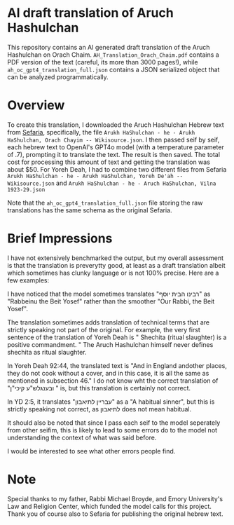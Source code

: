# AI draft translation of Aruch Hashulchan 

This repository contains an AI generated draft translation of the Aruch Hashulchan on Orach Chaim. 
`AH_Translation_Orach_Chaim.pdf` contains a PDF version of the text (careful, its more than 3000 pages!), while `ah_oc_gpt4_translation_full.json` contains a JSON serialized object that can be analyzed programmatically.

# Overview
To create this translation, I downloaded the Aruch Hashulchan Hebrew text from [Sefaria](https://www.sefaria.org/Arukh_HaShulchan?tab=contents), specifically, the file `Arukh HaShulchan - he - Arukh HaShulchan, Orach Chayim -- Wikisource.json`. I then passed seif by seif, each hebrew text to OpenAI's GPT4o model (with a temperature parameter of .7), prompting it to translate the text. The result is then saved. The total cost for processing this amount of text and getting the translation was about $50.
For Yoreh Deah, I had to combine two different files from Sefaria `Arukh HaShulchan - he - Arukh HaShulchan, Yoreh De'ah -- Wikisource.json` and `Arukh HaShulchan - he - Aruch HaShulchan, Vilna 1923-29.json`

Note that the `ah_oc_gpt4_translation_full.json` file storing the raw translations has the same schema as the original Sefaria. 



# Brief Impressions

I have not extensively benchmarked the output, but my overall assessment is that the translation is preverytty good, at least as a draft translation albeit which sometimes has clunky language or is not 100% precise. Here are a few examples:

 I have noticed that the model sometimes translates "רבינו הבית יוסף" as "Rabbeinu the Beit Yosef" rather than the smoother "Our Rabbi, the Beit Yosef". 

The translation sometimes adds translation of technical terms that are strictly speaking not part of the original. For example, the very first sentence of the translation of Yoreh Deah is " Shechita (ritual slaughter) is a positive commandment. " The Aruch Hashulchan himself never defines shechita as ritual slaughter.

In Yoreh Deah 92:44, the translated text is "And in England andother places, they do not cook without a cover, and in this case, it is all the same as mentioned in subsection 46." I do not know wht the correct translation of "ובענגלש"ע קיכי"ן " is, but this translation is certainly not correct. 

In YD 2:5, it translates "עבריין לתיאבון" as a "A habitual sinner", but this is strictly speaking not correct, as לתיאבון does not mean habitual. 

It should also be noted that since I pass each seif to the model seperately from other seifim, this is likely to lead to some errors do to the model not understanding the context of what was said before. 

I would be interested to see what other errors people find. 

# Note
Special thanks to my father, Rabbi Michael Broyde, and Emory University's Law and Religion Center, which funded the model calls for this project. Thank you of course also to Sefaria for publishing the original hebrew text.


